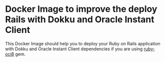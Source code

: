 # Docker Image to improve the deploy Rails with Dokku and Oracle Instant Client

This Docker Image should help you to deploy your Ruby on Rails application with Dokku and Oracle Instant Client dependencies if you are using [ruby-oci8](https://rubygems.org/gems/ruby-oci8/versions/2.2.2) gem.